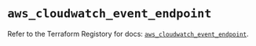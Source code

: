 # `aws_cloudwatch_event_endpoint`

Refer to the Terraform Registory for docs: [`aws_cloudwatch_event_endpoint`](https://registry.terraform.io/providers/hashicorp/aws/5.19.0/docs/resources/cloudwatch_event_endpoint).
